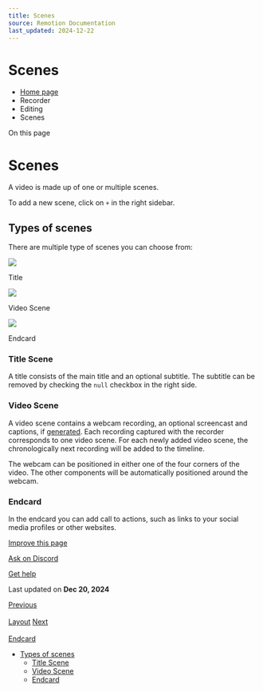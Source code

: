 ```yaml
---
title: Scenes
source: Remotion Documentation
last_updated: 2024-12-22
---
```


# Scenes

- [Home page](/)
- Recorder
- Editing
- Scenes

On this page

# Scenes

A video is made up of one or multiple scenes.

To add a new scene, click on `+` in the right sidebar.

## Types of scenes [​](\#types-of-scenes "Direct link to Types of scenes")

There are multiple type of scenes you can choose from:

![](/recorder/titlecard-example.png)

Title

![](/recorder/videoscene-example.png)

Video Scene

![](/recorder/endcard-example.png)

Endcard

### Title Scene [​](\#title-scene "Direct link to Title Scene")

A title consists of the main title and an optional subtitle.
The subtitle can be removed by checking the `null` checkbox in the right side.

### Video Scene [​](\#video-scene "Direct link to Video Scene")

A video scene contains a webcam recording, an optional screencast and captions, if [generated](/docs/recorder/captions). Each recording captured with the recorder corresponds to one video scene.
For each newly added video scene, the chronologically next recording will be added to the timeline.

The webcam can be positioned in either one of the four corners of the video. The other components will be automatically positioned around the webcam.

### Endcard [​](\#endcard "Direct link to Endcard")

In the endcard you can add call to actions, such as links to your social media profiles or other websites.

[Improve this page](https://github.com/remotion-dev/remotion/edit/main/packages/docs/docs/recorder/editing/scenes.mdx)

[Ask on Discord](https://remotion.dev/discord)

[Get help](/docs/get-help)

Last updated on **Dec 20, 2024**

[Previous\
\
Layout](/docs/recorder/editing/layout) [Next\
\
Endcard](/docs/recorder/editing/endcard)

- [Types of scenes](#types-of-scenes)
  - [Title Scene](#title-scene)
  - [Video Scene](#video-scene)
  - [Endcard](#endcard)
